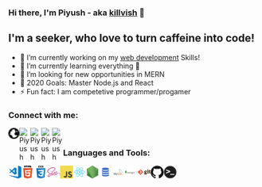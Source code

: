 ### Hi there, I'm Piyush - aka [killvish][website] 👋


## I'm a seeker, who love to turn caffeine into code!

- 🔭 I’m currently working on my [web development][website] Skills!
- 🌱 I’m currently learning everything 🤣
- 👯 I’m looking for new opportunities in MERN
- 🥅 2020 Goals: Master Node.js and React
- ⚡ Fun fact: I am competetive programmer/progamer



### Connect with me:

[<img align="left" alt="Piyush" width="22px" src="https://raw.githubusercontent.com/iconic/open-iconic/master/svg/globe.svg" />][website]
[<img align="left" alt="Piyush" width="22px" src="https://cdn.jsdelivr.net/npm/simple-icons@v3/icons/codechef.svg" />][codechef]
[<img align="left" alt="Piyush" width="22px" src="https://cdn.jsdelivr.net/npm/simple-icons@v3/icons/geeksforgeeks.svg" />][gfg]
[<img align="left" alt="Piyush" width="22px" src="https://cdn.jsdelivr.net/npm/simple-icons@v3/icons/linkedin.svg" />][linkedin]
[<img align="left" alt="Piyush" width="22px" src="https://cdn.jsdelivr.net/npm/simple-icons@v3/icons/instagram.svg" />][instagram]

<br />

### Languages and Tools:

<img align="left" alt="Visual Studio Code" width="26px" src="https://raw.githubusercontent.com/github/explore/80688e429a7d4ef2fca1e82350fe8e3517d3494d/topics/visual-studio-code/visual-studio-code.png" />
<img align="left" alt="HTML5" width="26px" src="https://raw.githubusercontent.com/github/explore/80688e429a7d4ef2fca1e82350fe8e3517d3494d/topics/html/html.png" />
<img align="left" alt="CSS3" width="26px" src="https://raw.githubusercontent.com/github/explore/80688e429a7d4ef2fca1e82350fe8e3517d3494d/topics/css/css.png" />
<img align="left" alt="Sass" width="26px" src="https://raw.githubusercontent.com/github/explore/80688e429a7d4ef2fca1e82350fe8e3517d3494d/topics/sass/sass.png" />
<img align="left" alt="JavaScript" width="26px" src="https://raw.githubusercontent.com/github/explore/80688e429a7d4ef2fca1e82350fe8e3517d3494d/topics/javascript/javascript.png" />
<img align="left" alt="React" width="26px" src="https://raw.githubusercontent.com/github/explore/80688e429a7d4ef2fca1e82350fe8e3517d3494d/topics/react/react.png" />
<img align="left" alt="Node.js" width="26px" src="https://raw.githubusercontent.com/github/explore/80688e429a7d4ef2fca1e82350fe8e3517d3494d/topics/nodejs/nodejs.png" />
<img align="left" alt="SQL" width="26px" src="https://raw.githubusercontent.com/github/explore/80688e429a7d4ef2fca1e82350fe8e3517d3494d/topics/sql/sql.png" />
<img align="left" alt="MySQL" width="26px" src="https://raw.githubusercontent.com/github/explore/80688e429a7d4ef2fca1e82350fe8e3517d3494d/topics/mysql/mysql.png" />
<img align="left" alt="MongoDB" width="26px" src="https://raw.githubusercontent.com/github/explore/80688e429a7d4ef2fca1e82350fe8e3517d3494d/topics/mongodb/mongodb.png" />
<img align="left" alt="Git" width="26px" src="https://raw.githubusercontent.com/github/explore/80688e429a7d4ef2fca1e82350fe8e3517d3494d/topics/git/git.png" />
<img align="left" alt="GitHub" width="26px" src="https://raw.githubusercontent.com/github/explore/78df643247d429f6cc873026c0622819ad797942/topics/github/github.png" />
<img align="left" alt="Terminal" width="26px" src="https://raw.githubusercontent.com/github/explore/80688e429a7d4ef2fca1e82350fe8e3517d3494d/topics/terminal/terminal.png" />

<br />
<br />

[website]: https://piyush-pp.github.io/piyush-portfolio/
[gfg]: https://auth.geeksforgeeks.org/user/piyushpandey4/profile
[codechef]: https://www.codechef.com/users/piyush_pp
[instagram]: https://instagram.com/piyush_pp
[linkedin]: https://www.linkedin.com/in/piyush-pandey-b594b7180/
